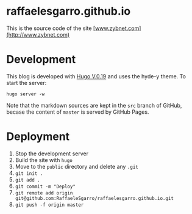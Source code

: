 # raffaelesgarro.github.io

This is the source code of the site [www.zybnet.com](http://www.zybnet.com)

# Development

This blog is developed with [Hugo V.0.19](https://github.com/gohugoio/hugo/releases/tag/v0.19) and uses
the hyde-y theme. To start the server:

    hugo server -w

Note that the markdown sources are kept in the `src` branch of GitHub, becase
the content of `master` is served by GitHub Pages.

# Deployment

 1. Stop the development server
 2. Build the site with `hugo`
 3. Move to the `public` directory and delete any `.git`
 4. `git init .`
 5. `git add .`
 6. `git commit -m "Deploy"`
 7. `git remote add origin git@github.com:RaffaeleSgarro/raffaelesgarro.github.io.git`
 8. `git push -f origin master`
